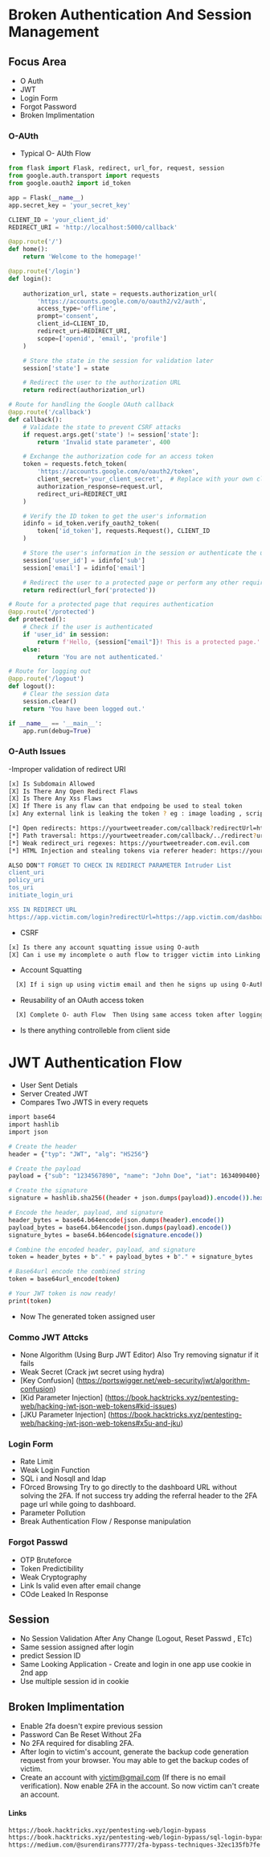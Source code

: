 # Broken Authentication And Session Management
## Focus Area
- O Auth
- JWT
- Login Form
- Forgot Password
- Broken Implimentation

### O-AUth
- Typical O- AUth Flow

```python
from flask import Flask, redirect, url_for, request, session
from google.auth.transport import requests
from google.oauth2 import id_token

app = Flask(__name__)
app.secret_key = 'your_secret_key'  

CLIENT_ID = 'your_client_id'  
REDIRECT_URI = 'http://localhost:5000/callback'  

@app.route('/')
def home():
    return 'Welcome to the homepage!'

@app.route('/login')
def login():
   
    authorization_url, state = requests.authorization_url(
        'https://accounts.google.com/o/oauth2/v2/auth',
        access_type='offline',
        prompt='consent',
        client_id=CLIENT_ID,
        redirect_uri=REDIRECT_URI,
        scope=['openid', 'email', 'profile']
    )

    # Store the state in the session for validation later
    session['state'] = state

    # Redirect the user to the authorization URL
    return redirect(authorization_url)

# Route for handling the Google OAuth callback
@app.route('/callback')
def callback():
    # Validate the state to prevent CSRF attacks
    if request.args.get('state') != session['state']:
        return 'Invalid state parameter', 400

    # Exchange the authorization code for an access token
    token = requests.fetch_token(
        'https://accounts.google.com/o/oauth2/token',
        client_secret='your_client_secret',  # Replace with your own client secret
        authorization_response=request.url,
        redirect_uri=REDIRECT_URI
    )

    # Verify the ID token to get the user's information
    idinfo = id_token.verify_oauth2_token(
        token['id_token'], requests.Request(), CLIENT_ID
    )

    # Store the user's information in the session or authenticate the user
    session['user_id'] = idinfo['sub']
    session['email'] = idinfo['email']

    # Redirect the user to a protected page or perform any other required actions
    return redirect(url_for('protected'))

# Route for a protected page that requires authentication
@app.route('/protected')
def protected():
    # Check if the user is authenticated
    if 'user_id' in session:
        return f'Hello, {session["email"]}! This is a protected page.'
    else:
        return 'You are not authenticated.'

# Route for logging out
@app.route('/logout')
def logout():
    # Clear the session data
    session.clear()
    return 'You have been logged out.'

if __name__ == '__main__':
    app.run(debug=True)

```

### O-Auth Issues
-Improper validation of redirect URI
```bash
[x] Is Subdomain Allowed
[X] Is There Any Open Redirect Flaws
[X] Is There Any Xss Flaws
[X] If There is any flaw can that endpoing be used to steal token
[x] Any external link is leaking the token ? eg : image loading , script loading

[*] Open redirects: https://yourtweetreader.com/callback?redirectUrl=https://evil.com
[*] Path traversal: https://yourtweetreader.com/callback/../redirect?url=https://evil.com
[*] Weak redirect_uri regexes: https://yourtweetreader.com.evil.com
[*] HTML Injection and stealing tokens via referer header: https://yourtweetreader.com/callback/home/attackerimg.jpg

ALSO DON"T FORGET TO CHECK IN REDIRECT PARAMETER Intruder List
client_uri
policy_uri
tos_uri
initiate_login_uri

XSS IN REDIRECT URL
https://app.victim.com/login?redirectUrl=https://app.victim.com/dashboard</script><h1>test</h1>
```
- CSRF
```bash
[x] Is there any account squatting issue using O-auth
[X] Can i use my incomplete o auth flow to trigger victim into Linking his account
```
- Account Squatting
```bash
  [X] If i sign up using victim email and then he signs up using O-Auth can i access his account again
```
- Reusability of an OAuth access token
```bash
  [X] Complete O- auth Flow  Then Using same access token after logging out
```
- Is there anything controlleble from client side

# JWT Authentication Flow
- User Sent Detials
- Server Created JWT
- Compares Two JWTS in every requets
```bash
import base64
import hashlib
import json

# Create the header
header = {"typ": "JWT", "alg": "HS256"}

# Create the payload
payload = {"sub": "1234567890", "name": "John Doe", "iat": 1634090400}

# Create the signature
signature = hashlib.sha256((header + json.dumps(payload)).encode()).hexdigest()

# Encode the header, payload, and signature
header_bytes = base64.b64encode(json.dumps(header).encode())
payload_bytes = base64.b64encode(json.dumps(payload).encode())
signature_bytes = base64.b64encode(signature.encode())

# Combine the encoded header, payload, and signature
token = header_bytes + b"." + payload_bytes + b"." + signature_bytes

# Base64url encode the combined string
token = base64url_encode(token)

# Your JWT token is now ready!
print(token)
```
- Now The generated token assigned user

### Commo JWT Attcks
- None Algorithm (Using Burp JWT Editor) Also Try removing signatur if it fails
- Weak Secret (Crack jwt secret using hydra)
- [Key Confusion] (https://portswigger.net/web-security/jwt/algorithm-confusion)
- [Kid Parameter Injection] (https://book.hacktricks.xyz/pentesting-web/hacking-jwt-json-web-tokens#kid-issues)
- [JKU Parameter Injection] (https://book.hacktricks.xyz/pentesting-web/hacking-jwt-json-web-tokens#x5u-and-jku)

### Login Form
- Rate Limit
- Weak Login Function
- SQL i and NosqlI and ldap
- FOrced Browsing Try to go directly to the dashboard URL without solving the 2FA. If not success try adding the referral header to the 2FA page url while going to dashboard.
- Parameter Pollution
- Break Authentication Flow / Response manipulation

### Forgot Passwd
- OTP Bruteforce
- Token Predictibility
- Weak Cryptography
- Link Is valid even after email change
- COde Leaked In Response


## Session
- No Session Validation After Any Change (Logout, Reset Passwd , ETc)
- Same session assigned after login 
- predict Session ID
- Same Looking Application - Create and login in one app use cookie in 2nd app
- Use multiple session id in cookie

## Broken Implimentation
- Enable 2fa doesn't expire previous session
- Password Can Be Reset Without 2Fa
- No 2FA required for disabling 2FA.
-  After login to victim's account, generate the backup code generation request from your browser. You may able to get the backup codes of victim.
-  Create an account with victim@gmail.com (If there is no email verification). Now enable 2FA in the account. So now victim can't create an account.



#### Links 
```bash
https://book.hacktricks.xyz/pentesting-web/login-bypass
https://book.hacktricks.xyz/pentesting-web/login-bypass/sql-login-bypass
https://medium.com/@surendirans7777/2fa-bypass-techniques-32ec135fb7fe
```

